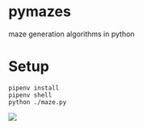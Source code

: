 # pymazes
maze generation algorithms in python


# Setup
```
pipenv install
pipenv shell
python ./maze.py
```


![](pymazesdemo.gif)

